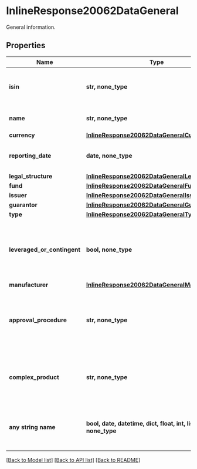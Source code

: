 # InlineResponse20062DataGeneral

General information.

## Properties
Name | Type | Description | Notes
------------ | ------------- | ------------- | -------------
**isin** | **str, none_type** | International Securities Identification Number (ISIN). | [optional] 
**name** | **str, none_type** | Name of the investment product. | [optional] 
**currency** | [**InlineResponse20062DataGeneralCurrency**](InlineResponse20062DataGeneralCurrency.md) |  | [optional] 
**reporting_date** | **date, none_type** | The date to which the MiFID II data refers. | [optional] 
**legal_structure** | [**InlineResponse20062DataGeneralLegalStructure**](InlineResponse20062DataGeneralLegalStructure.md) |  | [optional] 
**fund** | [**InlineResponse20062DataGeneralFund**](InlineResponse20062DataGeneralFund.md) |  | [optional] 
**issuer** | [**InlineResponse20062DataGeneralIssuer**](InlineResponse20062DataGeneralIssuer.md) |  | [optional] 
**guarantor** | [**InlineResponse20062DataGeneralGuarantor**](InlineResponse20062DataGeneralGuarantor.md) |  | [optional] 
**type** | [**InlineResponse20062DataGeneralType**](InlineResponse20062DataGeneralType.md) |  | [optional] 
**leveraged_or_contingent** | **bool, none_type** | Indicates whether the investment product has leverage or implies a contingent liability. | [optional] 
**manufacturer** | [**InlineResponse20062DataGeneralManufacturer**](InlineResponse20062DataGeneralManufacturer.md) |  | [optional] 
**approval_procedure** | **str, none_type** | Information on the approval procedure undergone by the investment product. | [optional] 
**complex_product** | **str, none_type** | Indicates whether the investment product is considered a complex one. | [optional] 
**any string name** | **bool, date, datetime, dict, float, int, list, str, none_type** | any string name can be used but the value must be the correct type | [optional]

[[Back to Model list]](../README.md#documentation-for-models) [[Back to API list]](../README.md#documentation-for-api-endpoints) [[Back to README]](../README.md)


